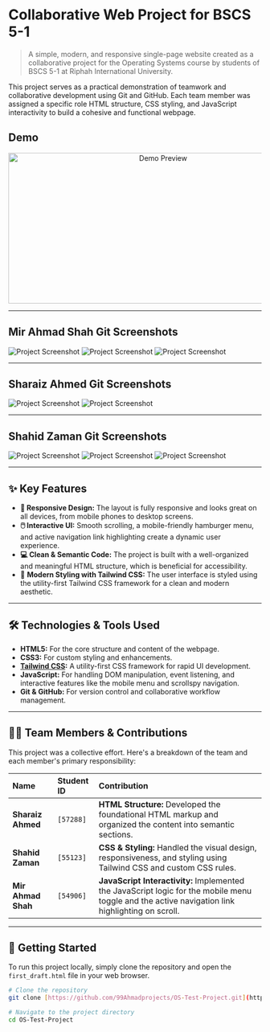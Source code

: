 # Collaborative Web Project for BSCS 5-1

> A simple, modern, and responsive single-page website created as a collaborative project for the Operating Systems course by students of BSCS 5-1 at Riphah International University.

This project serves as a practical demonstration of teamwork and collaborative development using Git and GitHub. Each team member was assigned a specific role HTML structure, CSS styling, and JavaScript interactivity to build a cohesive and functional webpage.

## Demo

<p align="center">
  <img src="demo/index.gif"" width="600" height="300" alt="Demo Preview">
</p>

---

## Mir Ahmad Shah Git Screenshots
![Project Screenshot](1.png)
![Project Screenshot](2.png)
![Project Screenshot](8.png)

---

## Sharaiz Ahmed Git Screenshots
![Project Screenshot](3.jpeg)
![Project Screenshot](4.jpeg)

---

## Shahid Zaman Git Screenshots
![Project Screenshot](5.jpeg)
![Project Screenshot](6.jpeg)
![Project Screenshot](7.jpeg)

---

## ✨ Key Features

* **📱 Responsive Design:** The layout is fully responsive and looks great on all devices, from mobile phones to desktop screens.
* **🖱️ Interactive UI:** Smooth scrolling, a mobile-friendly hamburger menu, and active navigation link highlighting create a dynamic user experience.
* **💻 Clean & Semantic Code:** The project is built with a well-organized and meaningful HTML structure, which is beneficial for accessibility.
* 🎨 **Modern Styling with Tailwind CSS:** The user interface is styled using the utility-first Tailwind CSS framework for a clean and modern aesthetic.

---

## 🛠️ Technologies & Tools Used

* **HTML5:** For the core structure and content of the webpage.
* **CSS3:** For custom styling and enhancements.
* **[Tailwind CSS](https://tailwindcss.com/):** A utility-first CSS framework for rapid UI development.
* **JavaScript:** For handling DOM manipulation, event listening, and interactive features like the mobile menu and scrollspy navigation.
* **Git & GitHub:** For version control and collaborative workflow management.

---

## 🧑‍💻 Team Members & Contributions

This project was a collective effort. Here's a breakdown of the team and each member's primary responsibility:

| Name           | Student ID | Contribution                                                                                                     |
| :------------- | :--------- | :--------------------------------------------------------------------------------------------------------------- |
| **Sharaiz Ahmed** | `[57288]`  | **HTML Structure:** Developed the foundational HTML markup and organized the content into semantic sections.     |
| **Shahid Zaman** | `[55123]`  | **CSS & Styling:** Handled the visual design, responsiveness, and styling using Tailwind CSS and custom CSS rules. |
| **Mir Ahmad Shah** | `[54906]`  | **JavaScript Interactivity:** Implemented the JavaScript logic for the mobile menu toggle and the active navigation link highlighting on scroll. |

---

## 🚀 Getting Started

To run this project locally, simply clone the repository and open the `first_draft.html` file in your web browser.

```bash
# Clone the repository
git clone [https://github.com/99Ahmadprojects/OS-Test-Project.git](https://github.com/99Ahmadprojects/OS-Test-Project.git)

# Navigate to the project directory
cd OS-Test-Project
